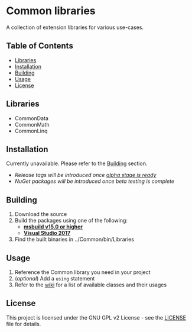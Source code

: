 # Common libraries
A collection of extension libraries for various use-cases.

## Table of Contents
 - [Libraries](#libraries)
 - [Installation](#installation)
 - [Building](#building)
 - [Usage](#usage)
 - [License](#license)

## Libraries
 - CommonData
 - CommonMath
 - CommonLinq

## Installation
Currently unavailable. Please refer to the [Building](#building) section.

 - *Release tags will be introduced once [alpha stage is ready](https://gitlab.com/hailstorm75/Common/milestones/1)*
 - *NuGet packages will be introduced once beta testing is complete*

 ## Building
1. Download the source 
2. Build the packages using one of the following:
	 - [**msbuild v15.0 or higher**](https://www.microsoft.com/en-us/download/details.aspx?id=48159)
   - [**Visual Studio 2017**](https://visualstudio.microsoft.com/vs/)
3. Find the built binaries in ../Common/bin/Libraries

## Usage
 1. Reference the Common library you need in your project
 2. (*optional*) Add a `using` statement
 3. Refer to the [wiki](https://gitlab.com/hailstorm75/Common/wikis/home) for a list of available classes and their usages

## License
This project is licensed under the GNU GPL v2 License - see the [LICENSE](LICENSE) file for details.
